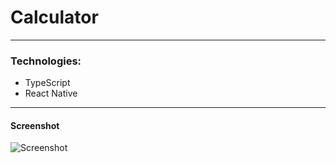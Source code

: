 # Calculator 

---

### Technologies:
- TypeScript
- React Native

---

#### Screenshot

![Screenshot](https://i.imgur.com/T1NMGF3.png)

